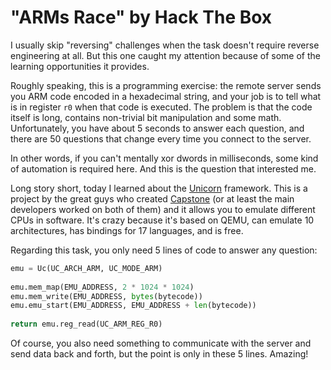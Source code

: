 # "ARMs Race" by Hack The Box

I usually skip "reversing" challenges when the task doesn't require reverse engineering at all. But this one caught my attention because of some of the learning opportunities it provides.

Roughly speaking, this is a programming exercise: the remote server sends you ARM code encoded in a hexadecimal string, and your job is to tell what is in register `r0` when that code is executed. The problem is that the code itself is long, contains non-trivial bit manipulation and some math. Unfortunately, you have about 5 seconds to answer each question, and there are 50 questions that change every time you connect to the server.

In other words, if you can't mentally xor dwords in milliseconds, some kind of automation is required here. And this is the question that interested me.

Long story short, today I learned about the [Unicorn](https://www.unicorn-engine.org/) framework. This is a project by the great guys who created [Capstone](https://www.capstone-engine.org/) (or at least the main developers worked on both of them) and it allows you to emulate different CPUs in software. It's crazy because it's based on QEMU, can emulate 10 architectures, has bindings for 17 languages, and is free.

Regarding this task, you only need 5 lines of code to answer any question:

```python
emu = Uc(UC_ARCH_ARM, UC_MODE_ARM)  
  
emu.mem_map(EMU_ADDRESS, 2 * 1024 * 1024)  
emu.mem_write(EMU_ADDRESS, bytes(bytecode))  
emu.emu_start(EMU_ADDRESS, EMU_ADDRESS + len(bytecode))  
  
return emu.reg_read(UC_ARM_REG_R0)
```

Of course, you also need something to communicate with the server and send data back and forth, but the point is only in these 5 lines. Amazing!
